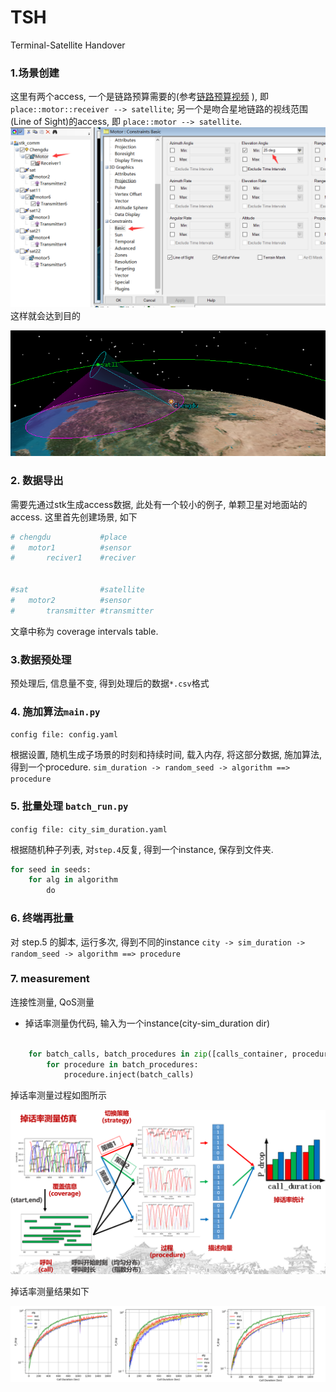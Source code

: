 # TSH
Terminal-Satellite Handover



### 1.场景创建



这里有两个access, 一个是链路预算需要的(参考[链路预算视频](https://www.bilibili.com/video/BV1Ru41127zM/)
), 即`place::motor::receiver --> satellite`;
另一个是吻合星地链路的视线范围(Line of Sight)的access, 即 `place::motor --> satellite`.
![motor_prop.png](./fig/motor_prop.png)
这样就会达到目的

![](./fig/angle.png)

### 2. 数据导出

需要先通过stk生成access数据, 此处有一个较小的例子, 单颗卫星对地面站的access. 这里首先创建场景, 如下



``` python
# chengdu 		 	#place
# 	motor1		 	#sensor
#		reciver1 	#reciver


#sat				#satellite
#	motor2		 	#sensor
#		transmitter	#transmitter

```
文章中称为 coverage intervals table.

### 3.数据预处理

预处理后, 信息量不变,  得到处理后的数据`*.csv`格式

### 4. 施加算法`main.py`
`config file: config.yaml`

根据设置, 随机生成子场景的时刻和持续时间, 载入内存, 将这部分数据, 施加算法, 得到一个procedure.
`sim_duration -> random_seed -> algorithm ==> procedure`

### 5. 批量处理 `batch_run.py`

`config file: city_sim_duration.yaml`

根据随机种子列表, 对`step.4`反复, 得到一个instance, 保存到文件夹.
``` python
for seed in seeds:
    for alg in algorithm
        do
```
### 6. 终端再批量

对 step.5 的脚本, 运行多次, 得到不同的instance
`city -> sim_duration -> random_seed -> algorithm ==> procedure`

### 7. measurement
连接性测量, QoS测量


- 掉话率测量伪代码, 输入为一个instance(city-sim_duration dir)
```python

    for batch_calls, batch_procedures in zip([calls_container, procedures_container]):
        for procedure in batch_procedures:
            procedure.inject(batch_calls)
```

掉话率测量过程如图所示

![](./fig/pdrop_pip.png)

掉话率测量结果如下

![](./fig/pdrop_results.png)
